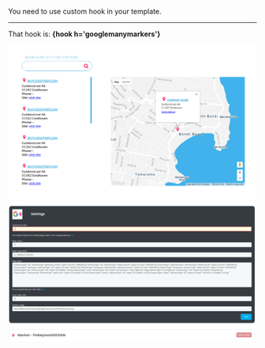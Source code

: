 You need to use custom hook in your template. 

----------------------------------

That hook is: <strong> {hook h='googlemanymarkers'} </strong>

<img src="./screenshot.jpg" />
<img src="./screenshot2.png" />

